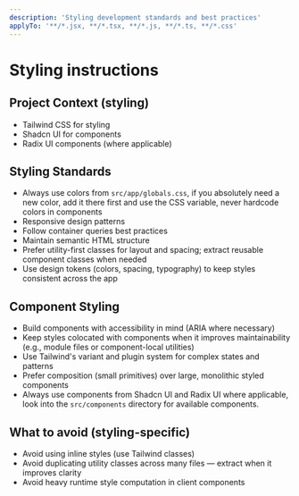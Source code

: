 ```yaml
---
description: 'Styling development standards and best practices'
applyTo: '**/*.jsx, **/*.tsx, **/*.js, **/*.ts, **/*.css'
---
```


# Styling instructions

## Project Context (styling)
- Tailwind CSS for styling
- Shadcn UI for components
- Radix UI components (where applicable)

## Styling Standards
- Always use colors from `src/app/globals.css`, if you absolutely need a new color, add it there first and use the CSS variable, never hardcode colors in components
- Responsive design patterns
- Follow container queries best practices
- Maintain semantic HTML structure
- Prefer utility-first classes for layout and spacing; extract reusable component classes when needed
- Use design tokens (colors, spacing, typography) to keep styles consistent across the app

## Component Styling
- Build components with accessibility in mind (ARIA where necessary)
- Keep styles colocated with components when it improves maintainability (e.g., module files or component-local utilities)
- Use Tailwind's variant and plugin system for complex states and patterns
- Prefer composition (small primitives) over large, monolithic styled components
- Always use components from Shadcn UI and Radix UI where applicable, look into the `src/components` directory for available components.

## What to avoid (styling-specific)
- Avoid using inline styles (use Tailwind classes)
- Avoid duplicating utility classes across many files — extract when it improves clarity
- Avoid heavy runtime style computation in client components